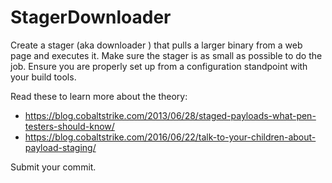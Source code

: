 # StagerDownloader
Create a stager (aka downloader ) that pulls a larger binary from a web page and executes it. Make sure the stager is as small as possible to do the job. Ensure you are properly set up from a configuration standpoint with your build tools.

Read these to learn more about the theory:

* <https://blog.cobaltstrike.com/2013/06/28/staged-payloads-what-pen-testers-should-know/>
* <https://blog.cobaltstrike.com/2016/06/22/talk-to-your-children-about-payload-staging/>

Submit your commit.